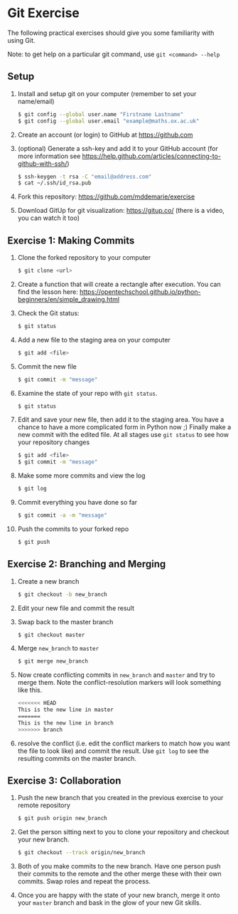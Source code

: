 # Git Exercise

The following practical exercises should give you some familiarity with using 
Git. 

Note: to get help on a particular git command, use `git <command> --help`

## Setup
1. Install and setup git on your computer (remember to set your name/email)

    ~~~bash
    $ git config --global user.name "Firstname Lastname"
    $ git config --global user.email "example@maths.ox.ac.uk"
    ~~~

2. Create an account (or login) to GitHub at <https://github.com>
3. (optional) Generate a ssh-key and add it to your GitHub account (for more 
   information see 
   <https://help.github.com/articles/connecting-to-github-with-ssh/>)

    ~~~bash
    $ ssh-keygen -t rsa -C "email@address.com"
    $ cat ~/.ssh/id_rsa.pub
    ~~~

4. Fork this repository: <https://github.com/mddemarie/exercise>
5. Download GitUp for git visualization: https://gitup.co/ (there is a video, you can watch it too)

## Exercise 1: Making Commits

1. Clone the forked repository to your computer

    ~~~bash
    $ git clone <url>
    ~~~

2. Create a function that will create a rectangle after execution.
You can find the lesson here:
https://opentechschool.github.io/python-beginners/en/simple_drawing.html

3. Check the Git status:

    ~~~bash
    $ git status
    ~~~

4. Add a new file to the staging area on your computer

    ~~~bash
    $ git add <file>
    ~~~

5. Commit the new file

    ~~~bash
    $ git commit -m "message"
    ~~~

6. Examine the state of your repo with `git status`. 

    ~~~bash
    $ git status
    ~~~

7. Edit and save your new file, then add it to the staging area. You have a chance to have a more complicated form in Python now ;) Finally make a new commit with the edited file. At all stages use `git status` to see how your repository changes

    ~~~bash
    $ git add <file>
    $ git commit -m "message"
    ~~~

7. Make some more commits and view the log

    ~~~bash
    $ git log 
    ~~~

8. Commit everything you have done so far

    ~~~bash
    $ git commit -a -m "message"
    ~~~

9. Push the commits to your forked repo

    ~~~bash
    $ git push
    ~~~

## Exercise 2: Branching and Merging

1. Create a new branch 

    ~~~bash
    $ git checkout -b new_branch
    ~~~

2. Edit your new file and commit the result
3. Swap back to the master branch

    ~~~bash
    $ git checkout master
    ~~~

4. Merge `new_branch` to `master`

    ~~~bash
    $ git merge new_branch
    ~~~

5. Now create conflicting commits in `new_branch` and `master` and try to merge 
   them. Note the conflict-resolution markers will look something like this.

    ~~~~~~bash
    <<<<<<< HEAD
    This is the new line in master
    =======
    This is the new line in branch
    >>>>>>> branch
    ~~~~~~

6. resolve the conflict (i.e. edit the conflict markers to match how you want 
   the file to look like) and commit the result. Use `git log` to see the 
   resulting commits on the master branch.

<!--
7. Create some more commits to both `new_branch` and `master` and rebase 
   `new_branch` onto `master`. Remember that unlike the merge you did 
   previously, your HEAD should be on the branch you are rebasing (i.e 
   `new_branch`).

    ~~~bash
    $ git rebase master
    ~~~

8. Look at the state of your new branch using `git log`, you should see the new 
   commits from `master`. If you like you can now merge `new_branch` to `master` 
   (this should be a fast-forward merge)
   -->

## Exercise 3: Collaboration

1. Push the new branch that you created in the previous exercise to your remote 
   repository

    ~~~bash
    $ git push origin new_branch
    ~~~

2. Get the person sitting next to you to clone your repository and checkout your 
   new branch. 

    ~~~bash
    $ git checkout --track origin/new_branch
    ~~~

3. Both of you make commits to the new branch. Have one person push their 
   commits to the remote and the other merge these with their own commits. Swap 
   roles and repeat the process. 

4. Once you are happy with the state of your new branch, merge it onto your 
   `master` branch and bask in the glow of your new Git skills.

